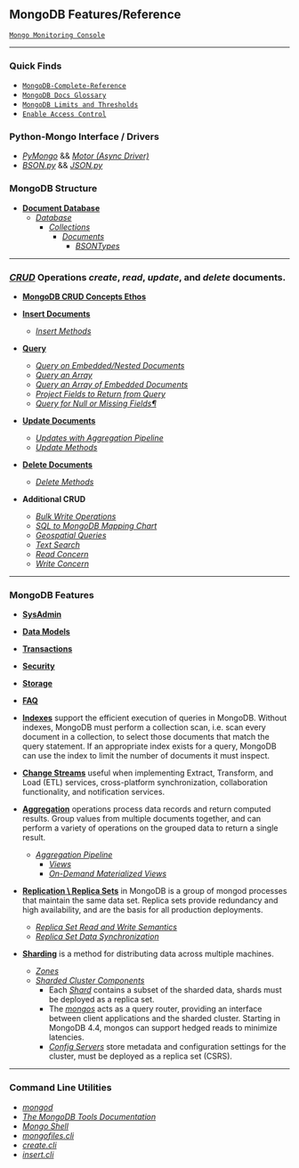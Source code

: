## MongoDB Features/Reference

[`Mongo Monitoring Console`](https://cloud.mongodb.com/freemonitoring/cluster/NM5LDOHDT6Y5WJ7PMZTYBWRX3JMUZ6IX)

***
### Quick Finds
* [`MongoDB-Complete-Reference`](https://docs.mongodb.com/master/reference/)
* [`MongoDB Docs Glossary`](https://docs.mongodb.com/manual/reference/glossary/#glossary)
* [`MongoDB Limits and Thresholds`](https://docs.mongodb.com/master/reference/limits/#mongodb-limits-and-thresholds)
* [`Enable Access Control`](https://docs.mongodb.com/manual/tutorial/enable-authentication/index.html)

### Python-Mongo Interface / Drivers
  * [*PyMongo*](https://docs.mongodb.com/drivers/pymongo/)
    && [*Motor (Async Driver)*](https://docs.mongodb.com/drivers/motor/)
  * [*BSON.py*](https://pymongo.readthedocs.io/en/stable/api/bson/index.html#module-bson)
    && [*JSON.py*](https://docs.python.org/3/library/json.html)


### MongoDB Structure
* [**Document Database**](https://docs.mongodb.com/master/introduction/#document-database)
  * [*Database*](https://docs.mongodb.com/master/core/databases-and-collections/#databases)
    * [*Collections*](https://docs.mongodb.com/master/core/databases-and-collections/#collections)
      * [*Documents*](https://docs.mongodb.com/master/core/document/#bson-document-format)
        * [*BSONTypes*](https://docs.mongodb.com/manual/reference/bson-types/index.html)

***
### [*CRUD*](https://docs.mongodb.com/master/crud/#mongodb-crud-operations) Operations *create*, *read*, *update*, and *delete* documents.
* [**MongoDB CRUD Concepts Ethos**](https://docs.mongodb.com/master/core/crud/)
  

* [**Insert Documents**](https://docs.mongodb.com/master/tutorial/insert-documents/#insert-documents)
  * [*Insert Methods*](https://docs.mongodb.com/manual/reference/insert-methods/index.html)

    
* [**Query**](https://docs.mongodb.com/master/tutorial/query-documents/#query-documents)
  * [*Query on Embedded/Nested Documents*](https://docs.mongodb.com/master/tutorial/query-embedded-documents/)
  * [*Query an Array*](https://docs.mongodb.com/master/tutorial/query-arrays/)
  * [*Query an Array of Embedded Documents*](https://docs.mongodb.com/master/tutorial/query-array-of-documents/)
  * [*Project Fields to Return from Query*](https://docs.mongodb.com/master/tutorial/project-fields-from-query-results/)
  * [*Query for Null or Missing Fields¶*](https://docs.mongodb.com/master/tutorial/query-for-null-fields/)

    
* [**Update Documents**](https://docs.mongodb.com/master/tutorial/update-documents/)
  * [*Updates with Aggregation Pipeline*](https://docs.mongodb.com/master/tutorial/update-documents-with-aggregation-pipeline/)
  * [*Update Methods*](https://docs.mongodb.com/master/reference/update-methods/)


* [**Delete Documents**](https://docs.mongodb.com/master/tutorial/remove-documents/)
  * [*Delete Methods*](https://docs.mongodb.com/master/reference/delete-methods/)


* **Additional CRUD**
  * [*Bulk Write Operations*](https://docs.mongodb.com/manual/core/bulk-write-operations/index.html)
  * [*SQL to MongoDB Mapping Chart*](https://docs.mongodb.com/master/reference/sql-comparison/#sql-to-mongodb-mapping-chart)
  * [*Geospatial Queries*](https://docs.mongodb.com/master/tutorial/geospatial-tutorial/)
  * [*Text Search*](https://docs.mongodb.com/master/text-search/)
  * [*Read Concern*](https://docs.mongodb.com/master/reference/read-concern/)
  * [*Write Concern*](https://docs.mongodb.com/master/reference/write-concern/)  

***
### MongoDB Features

* [**SysAdmin**](https://docs.mongodb.com/master/administration/)
* [**Data Models**](https://docs.mongodb.com/master/core/data-modeling-introduction/)
* [**Transactions**](https://docs.mongodb.com/master/core/transactions/)
* [**Security**](https://docs.mongodb.com/master/security/)
* [**Storage**](https://docs.mongodb.com/master/storage/)
* [**FAQ**](https://docs.mongodb.com/master/faq/)


* [**Indexes**](https://docs.mongodb.com/manual/indexes/index.html) 
  support the efficient execution of queries in MongoDB. Without indexes, MongoDB 
  must perform a collection scan, i.e. scan every document in a collection, to select 
  those documents that match the query statement. If an appropriate index exists for a 
  query, MongoDB can use the index to limit the number of documents it must inspect.


* [**Change Streams**](https://docs.mongodb.com/manual/changeStreams/)
  useful when implementing Extract, Transform, and Load (ETL) services, cross-platform 
  synchronization, collaboration functionality, and notification services.


* [**Aggregation**](https://docs.mongodb.com/manual/aggregation/)
  operations process data records and return computed results. Group 
  values from multiple documents together, and can perform a variety 
  of operations on the grouped data to return a single result.
  * [*Aggregation Pipeline*](https://docs.mongodb.com/master/core/aggregation-pipeline/)
    * [*Views*](https://docs.mongodb.com/master/core/views/)
    * [*On-Demand Materialized Views*](https://docs.mongodb.com/master/core/materialized-views/)



* [**Replication \ Replica Sets**](https://docs.mongodb.com/master/replication/)
  in MongoDB is a group of mongod processes that maintain the same data set. 
  Replica sets provide redundancy and high availability, and are the basis for all production deployments. 
  * [*Replica Set Read and Write Semantics*](https://docs.mongodb.com/master/applications/replication/)
  * [*Replica Set Data Synchronization*](https://docs.mongodb.com/master/core/replica-set-sync/#replica-set-sync)
  

* [**Sharding**](https://docs.mongodb.com/master/sharding/#sharding-introduction)
   is a method for distributing data across multiple machines.
    * [*Zones*](https://docs.mongodb.com/master/core/zone-sharding/#zone-sharding)
    * [*Sharded Cluster Components*](https://docs.mongodb.com/master/core/sharded-cluster-components/#sharded-cluster-components)
      * Each [*Shard*](https://docs.mongodb.com/master/core/sharded-cluster-shards/)
        contains a subset of the sharded data, shards must be deployed as a replica set.
      * The [*mongos*](https://docs.mongodb.com/master/core/sharded-cluster-query-router/)
        acts as a query router, providing an interface between client applications and the sharded cluster. 
        Starting in MongoDB 4.4, mongos can support hedged reads to minimize latencies.
      * [*Config Servers*]()
        store metadata and configuration settings for the cluster, must be deployed as a replica set (CSRS).
        

***
### Command Line Utilities
* [*mongod*](https://docs.mongodb.com/master/reference/program/mongod/#mongod)
* [*The MongoDB Tools Documentation*](https://docs.mongodb.com/database-tools/)
* [*Mongo Shell*](https://docs.mongodb.com/manual/reference/program/mongo/#mongo)
* [*mongofiles.cli*](https://docs.mongodb.com/database-tools/mongofiles/#mongodb-binary-bin.mongofiles)
* [*create.cli*](https://docs.mongodb.com/manual/reference/command/create/#dbcmd.create)
* [*insert.cli*](https://docs.mongodb.com/manual/reference/command/insert/index.html)

